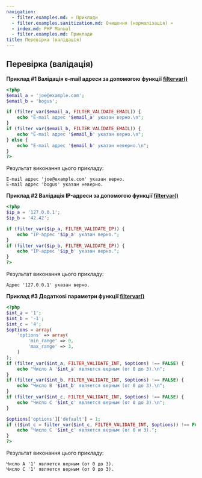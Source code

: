 ```yaml
---
navigation:
  - filter.examples.md: « Приклади
  - filter.examples.sanitization.md: Очищення (нормалізація) »
  - index.md: PHP Manual
  - filter.examples.md: Приклади
title: Перевірка (валідація)
---
```

## Перевірка (валідація)

**Приклад #1 Валідація e-mail адреси за допомогою функції [filtervar()](function.filter-var.md)**

```php
<?php
$email_a = 'joe@example.com';
$email_b = 'bogus';

if (filter_var($email_a, FILTER_VALIDATE_EMAIL)) {
    echo "E-mail адрес '$email_a' указан верно.\n";
}
if (filter_var($email_b, FILTER_VALIDATE_EMAIL)) {
    echo "E-mail адрес '$email_b' указан верно.\n";
} else {
    echo "E-mail адрес '$email_b' указан неверно.\n";
}
?>
```

Результат виконання цього прикладу:

```
E-mail адрес 'joe@example.com' указан верно.
E-mail адрес 'bogus' указан неверно.
```

**Приклад #2 Валідація IP-адреси за допомогою функції [filtervar()](function.filter-var.md)**

```php
<?php
$ip_a = '127.0.0.1';
$ip_b = '42.42';

if (filter_var($ip_a, FILTER_VALIDATE_IP)) {
    echo "IP-адрес '$ip_a' указан верно.";
}
if (filter_var($ip_b, FILTER_VALIDATE_IP)) {
    echo "IP-адрес '$ip_b' указан верно.";
}
?>
```

Результат виконання цього прикладу:

```
Адрес '127.0.0.1' указан верно.
```

**Приклад #3 Додаткові параметри функції [filtervar()](function.filter-var.md)**

```php
<?php
$int_a = '1';
$int_b = '-1';
$int_c = '4';
$options = array(
    'options' => array(
        'min_range' => 0,
        'max_range' => 3,
    )
);
if (filter_var($int_a, FILTER_VALIDATE_INT, $options) !== FALSE) {
    echo "Число A '$int_a' является верным (от 0 до 3).\n";
}
if (filter_var($int_b, FILTER_VALIDATE_INT, $options) !== FALSE) {
    echo "Число B '$int_b' является верным (от 0 до 3).\n";
}
if (filter_var($int_c, FILTER_VALIDATE_INT, $options) !== FALSE) {
    echo "Число C '$int_c' является верным (от 0 до 3).\n";
}

$options['options']['default'] = 1;
if (($int_c = filter_var($int_c, FILTER_VALIDATE_INT, $options)) !== FALSE) {
    echo "Число C '$int_c' является верным (от 0 и 3).";
}
?>
```

Результат виконання цього прикладу:

```
Число A '1' является верным (от 0 до 3).
Число C '1' является верным (от 0 до 3).
```
